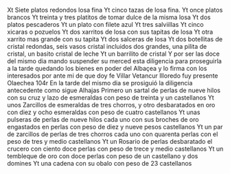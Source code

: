 Xt Siete platos redondos losa fina
Yt cinco tazas de losa fina.
Yt once platos brancos
Yt treinta y tres platitos de tomar dulce de la misma losa
Yt dos platos pescaderos
Yt un plato con filete azul
Yt tres salviillas
Yt cinco xicaras o pozuelos
Yt dos xarritos de losa con sus tapitas de losa
Yt otra xarrito mas grande con su tapita
Yt dos salceras de losa
Yt dos botellitas de cristal redondas, seis vasos cristal incluidos dos grandes, una pilita de cristal, un basito cristal de leche
Yt un barrilito de cristal
Y por ser las doce del mismo dia mando suspender su merced esta diligencia para proseguirla a la tarde quedando los bienes en poder del Albaçea y lo firma con los interesados por ante mi de que doy fe
Villar Vetancur Illoredo fuy presente Olaechea
104r En la tarde del mismo dia se prosiguió la diligencia antecedente como sigue
Alhajas
Primero un sartal de perlas de nueve hilos con su cruz y lazo de esmeraldas con peso de treinta y un castellanos
Yt unos Zarcillos de esmeraldas de tres chorros, y otro desbaratados en oro con diez y ocho esmeraldas con peso de cuatro castellanos
Yt unas pulseras de perlas de nueve hilos cada uno con sus broches de oro engastados en perlas con peso de diez y nueve pesos castellanos
Yt un par de zarcillos de perlas de tres chorros cada uno con quarenta perlas con el peso de tres y medio castellanos
Yt un Rosario de perlas desbaratado el crucero con ciento doce perlas con peso de trece y medio castellanos
Yt un tembleque de oro con doce perlas con peso de un castellano y dos domines
Yt una cadena con su obalo con peso de 23 castellanos